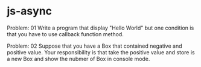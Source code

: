 # js-async
Problem: 01 
Write a program that display "Hello World" but one condition is that you have to use callback function method.

Problem: 02
Suppose that you have a Box that contained negative and positive value.
Your responsibility is that take the positive value and store is a new Box and show the nubmer of Box in console mode.


